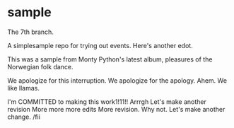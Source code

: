 sample
======

The 7th branch.

A simplesample repo for trying out events. Here's another edot.

This was a sample from Monty Python's latest album, pleasures of the Norwegian folk dance.

We apologize for this interruption.
We apologize for the apology.  Ahem.
We like llamas.

I'm COMMITTED to making this work1!11!!  Arrrgh
Let's make another revision
  More more more    edits
More revision. Why not.  Let's make another change. /fii
